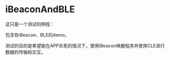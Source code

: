 # iBeaconAndBLE


这只是一个测试的例程：

包含有iBeacon、BLE的demo。

测试的目的是希望能在APP杀死的情况下，使用iBeacon唤醒程序并使用CLE进行数据的传输和交互。

